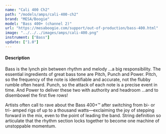 ```yaml
---
name: "Cali 400 Ch2"
path: "/models/amps/cali-400-ch2"
brand: "MESA/Boogie"
model: "Bass 400+ (channel 2)"
url: "https://mesaboogie.com/support/out-of-production/bass-400.html"
image: "../../../images/amps/cali-400.png"
instrument: ["Bass"]
update: ["1.0"]
---
```

#### Description
Bass is the lynch pin between rhythm and melody …a big responsibility. The essential ingredients of great bass tone are Pitch, Punch and Power. Pitch, so the frequency of the note is identifiable and accurate, not the flubby rumble often heard. Punch, so the attack of each note is a precise event in time. And Power to deliver these two with authority and headroom …and to disembowel the first five rows!

Artists often call to rave about the Bass 400+™ after switching from bi- or tri- amped rigs of up to a thousand watts—exclaiming the joy of stepping forward in the mix, even to the point of leading the band. String definition so articulate that the rhythm section locks together to become one machine of unstoppable momentum.